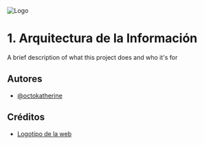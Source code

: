 ![Logo](https://framerusercontent.com/images/zJBgnto0UuieHjFzX0KB4xPLrLk.png)


# 1. Arquitectura de la Información

A brief description of what this project does and who it's for


## Autores

- [@octokatherine](https://www.github.com/octokatherine)

## Créditos

- [Logotipo de la web](https://www.freepik.es/vector-gratis/concepto-conciencia-salud-mental_7775332.htm#query=psychology%20logo&position=1&from_view=keyword&track=ais&uuid=bf464ce7-33b7-4358-a237-d0413d3f3d36)
